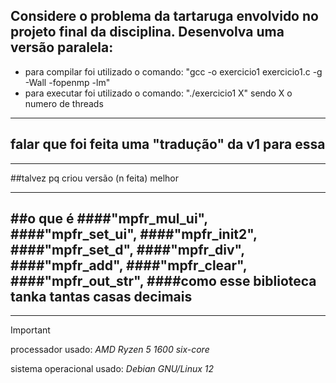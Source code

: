 ## Considere o problema da tartaruga envolvido no projeto final da disciplina. Desenvolva uma versão paralela:

+ para compilar foi utilizado o comando: "gcc -o exercicio1 exercicio1.c -g -Wall -fopenmp -lm"
+ para executar foi utilizado o comando: "./exercicio1 X" sendo X o numero de threads
---
## falar que foi feita uma "tradução" da v1 para essa

---
##talvez pq criou versão (n feita) melhor 


---
##o que é 
####"mpfr_mul_ui",
####"mpfr_set_ui", 
####"mpfr_init2",
####"mpfr_set_d", 
####"mpfr_div", 
####"mpfr_add", 
####"mpfr_clear",
####"mpfr_out_str", 
####como esse biblioteca tanka tantas casas decimais
---

---
> [!IMPORTANT]
> processador usado: *AMD Ryzen 5 1600 six-core*
> 
> sistema operacional usado: *Debian GNU/Linux 12*

